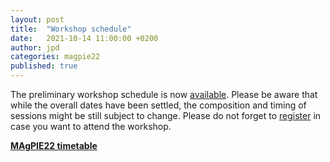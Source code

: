 ```yaml
---
layout: post
title:  "Workshop schedule"
date:   2021-10-14 11:00:00 +0200
author: jpd
categories: magpie22
published: true
---
```


The preliminary workshop schedule is now [available]. Please be aware that while the overall dates have been settled, the composition and timing of sessions might be still subject to change. Please do not forget to [register] in case you want to attend the workshop.

[**MAgPIE22 timetable**](../../../timetable)


[register]:../../../register
[available]:../../../timetable
